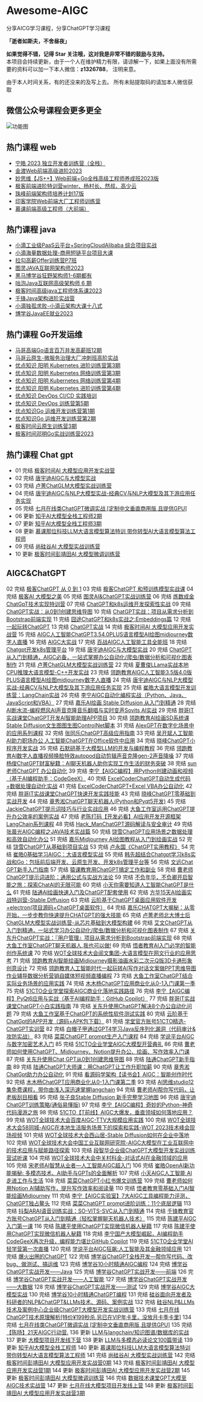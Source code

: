 # Awesome-AIGC
分享AICG学习课程，分享ChatGPT学习课程

**「逝者如斯夫，不舍昼夜」** 

**如果觉得不错，记得 Star 关注哦，这对我是非常不错的鼓励与支持。**  
本项目会持续更新，由于一个人在维护精力有限，请谅解一下，如果上面没有所需要的资料可以加一下本人微信：**z1326788**，
注明来意。

由于本人时间关系，有的还没来的及写上去。
所有未贴提取码的请加本人微信获取
## 微信公众号课程会更多更全
![功能图](/.image/公众号.jpg)



## 热门课程 web
- [宁皓 2023 独立开发者训练营（全栈）](https://ninghao.co/)
- [金渡Web前端高级进阶2023](https://ke.qq.com/course/461341)
- [妙思维【JS++】Web前端+Go全栈高级工程师养成班2023版](https://ke.qq.com/course/334138)
- [极客前端进阶特训营winter、杨村长、然叔、高少云](https://u.geekbang.org/subject/fe4th)
- [珠峰前端架构师培养计划17版](http://www.zhufengpeixun.cn/main/course/index.html)
- [印客学院Web前端大厂工程师训练营](http://encodestudio.cn/#/detail?type=1)
- [慕课前端高级工程师（大前端）](https://class.imooc.com/sale/fesenior)

## 热门课程 java

- [小滴工业级PaaS云平台+SpringCloudAlibaba 综合项目实战](https://xdclass.net/videoDetailsPage?id=62)
- [小滴海量数据处理-商用短链平台项目大课](https://xdclass.net/videoDetailsPage?id=71)
- [拉勾高薪Offer训练营P7班](https://kaiwu.lagou.com/java_architect.html)
- [图灵JAVA互联网架构师2023](https://ke.qq.com/course/231516)
- [黑马博学谷狂野架构师1-6期都有](https://www.boxuegu.com/subject/architect-01.html)
- [咕泡Java互联网高级架构师 6 期](https://ke.gupaoedu.cn/course/vip/288)
- [极客时间高级java工程师体系课2023](https://u.geekbang.org/subject/java4th)
- [千锋Java架构进阶实战营](https://appd8lwrtt98427.pc.xiaoe-tech.com/detail/p_62945a1de4b09dda126efffb/8?product_id=p_62945a1de4b09dda126efffb)
- [小滴独孤求败-小滴云架构大课十八式](https://xdclass.net/videoDetailsPage?id=85)
- [博学谷JavaEE就业2023](https://www.boxuegu.com/coursePage/?subject=java&pageType=0)


## 热门课程 Go开发运维

- [马哥高端Go语言百万并发高薪班12期](https://ke.qq.com/course/406096)
- [马哥云原生-微服务治理大厂冲刺班高阶实战](https://ke.qq.com/course/340397)
- [优点知识 阳明 Kubernetes 进阶训练营第3期](https://youdianzhishi.com/web/course/1030)
- [优点知识 阳明 Kubernetes 网络训练营第3期](https://youdianzhishi.com/web/course/1031)
- [优点知识 阳明 Kubernetes 网络训练营第4期](https://youdianzhishi.com/web/course/1041)
- [优点知识 阳明 Kubernetes 进阶训练营第4期](https://youdianzhishi.com/web/course/1036)
- [优点知识 DevOps CI/CD 实践培训](https://youdianzhishi.com/web/course/1026)
- [优点知识 DevOps 训练营第5期](https://youdianzhishi.com/web/course/1034)
- [优点知识Go 运维开发训练营第1期](https://youdianzhishi.com/web/course/1035)
- [优点知识Go 运维开发训练营第2期](https://youdianzhishi.com/web/course/1035)
- [极客时间云原生训练营3期](https://u.geekbang.org/subject/cloudnative)
- [极客时间邓明Go实战训练营2023](https://u.geekbang.org/subject/go2nd)

## 热门课程 Chat gpt

- 01 完结 [极客时间AI 大模型应用开发实战营](https://u.geekbang.org/subject/llm)
- 02 完结 [唐宇迪AIGC与大模型实战](https://leaaiv.cn/project-5/doc-158)
- 03 完结 [卢菁ChatGLM大模型实战训练营](https://leaaiv.cn/project-5/doc-172/)
- 04 完结 [唐宇迪AIGC与NLP大模型实战-经典CV与NLP大模型及其下游应用任务实现](https://edu.51cto.com/course/34207.html)
- 05 完结 [七月在线类ChatGPT微调实战 [定制中文垂直商用版,且提供GPU]](https://www.julyedu.com/course/getDetail/483)
- 06 更新 [知乎AI大模型全栈工程师2期](https://docs.qq.com/doc/DTlpWZHdPaFZlSk5M)
- 07 更新 [知乎AI大模型全栈工程师3期](https://docs.qq.com/doc/DTlpWZHdPaFZlSk5M)
- 08 更新 [慕课那位科技LLM大语言模型算法特训 带你转型AI大语言模型算法工程师](https://class.imooc.com/sale/llm)
- 09 完结 [尚硅谷AI 大模型实战训练营](http://www.atguigu.com/ai)
- 10 更新 [极客时间彭靖田AI 大模型微调训练营](https://u.geekbang.org/subject/finetuning)



## AIGC&ChatGPT

02 完结 [极客ChatGPT 从 0 到 1](https://time.geekbang.org/opencourse/videointro/100541101)
03 完结 [极客ChatGPT 和预训练模型实战课](https://time.geekbang.org/opencourse/videointro/100541201)
04 完结 [极客AI 大模型之美](https://time.geekbang.org/column/intro/100541001)
05 完结 [图灵AI&ChatGPT实战训练营](https://leaaiv.cn/)
06 完结 [炼数成金ChatGpT技术实现特训营](http://www.dataguru.cn/bootcamp-41.html)
07 完结 [ChatGPT和k8s运维开发探索性实战](https://www.jtthink.com/course/212)
09 完结 [ChatGPT实战：从0到1创建思维导图](https://edu.51cto.com/course/33328.html)
10 完结 [ChatGPT实战：项目从需求分析到Bootstrap前端实现](https://edu.51cto.com/course/33342.html)
11 完结 [囧途ChatGPT和k8s实战之:Embeddings篇](https://www.jtthink.com/course/217)
12 完结 [一起玩转ChatGPT](https://leaaiv.cn/project-5/doc-143)
13 完结 [ChatGPT实战](https://ke.gupaoedu.cn/course/vip/2098)
14 完结 [极客时间AI 大模型应用开发实战营](https://u.geekbang.org/subject/llm)
15 完结 [AIGC人工智能ChatGPT3.54.0PLUS语言模型AI绘图midjourney数字人直播](https://edu.51cto.com/course/34033.html)
16 完结 [AIGC大实战](https://ke.gupaoedu.cn/course/vip/2101)
17 完结 [百战AIGC人工智能工具全能班](https://www.itbaizhan.com/stages/id/42)
18 完结 [Chatgpt开发k8s管理平台](https://edu.51cto.com/course/33969.html)
19 完结 [唐宇迪AIGC与大模型实战](https://leaaiv.cn/project-5/doc-158)
20 完结 [ChatGPT从入门到精通，AIGC必备，一站式掌握办公自动化/爬虫/数据分析和可视化图表制作](https://edu.51cto.com/course/34061.html)
21 完结 [卢菁ChatGLM大模型实战训练营](https://leaaiv.cn/project-5/doc-172/)
22 完结 [夏曹俊LLama实战本地CPU推理大语言模型-C++开发实战](https://edu.51cto.com/course/34039.html)
23 完结 [领跑教育AIGC人工智能3.5版4.0版PLUS语言模型AI绘图midjourney数字人直播](https://edu.51cto.com/course/34033.html)
24 完结 [唐宇迪AIGC与NLP大模型实战-经典CV与NLP大模型及其下游应用任务实现](https://edu.51cto.com/course/34207.html)
25 完结 [崔皓大语言模型开发训练营：LangChain实战](https://edu.51cto.com/course/34268.html)
26 完结 [李宁AIGC自动化编程实战（Python、Java、JavaScript和VBA）](https://edu.51cto.com/course/34342.html)
27 完结 [嘉乐AI绘画 Stable Diffusion 从入门到精通](https://edu.51cto.com/course/33981.html)
28 完结 [AI断水流-编程燃风AI声音克隆音乐翻唱与实时变声Sovits AI实战](https://edu.51cto.com/course/34016.html)
29 完结 [胖哥IT实战课堂ChatGPT开发AI智能助理APP项目](https://edu.51cto.com/course/33498.html)
30 完结 [领跑教育AI绘画SD系统课Stable Diffusion文生图图生图ControlNet脚本](https://edu.51cto.com/course/34657.html)
31 完结 [AlexGPT在数字化场景中的应用系列课程](https://edu.51cto.com/course/33668.html)
32 完结 [张同乐ChatGPT高级应用指南](https://edu.51cto.com/course/33827.html)
33 完结 [吴开斌人工智能AI助力职场办公 人工智能ChatGPT在Office软件中应用](https://edu.51cto.com/course/34543.html)
34 完结 [晓峰ChatGPT小程序开发实战](https://edu.51cto.com/course/33495.html)
35 完结 [石默研基于大模型LLM的开发与编程教程](https://edu.51cto.com/course/34900.html)
36 完结 [领跑教育AI数字人直播视频换脸特效autopod自动剪辑声音克隆gen-2声音降噪](https://edu.51cto.com/course/34034.html)
37 完结 [杨俊ChatGPT财富秘籍：AI聊天机器人助你实现工作生活的财务突破](https://edu.51cto.com/course/34012.html)
38 完结 [sun老师ChatGPT 办公自动化](https://edu.51cto.com/course/33922.html)
39 完结 [李宁【AIGC编程】用Python创建动画和视频（基于AI编程助手：CodeGeeX）](https://edu.51cto.com/course/34804.html)
40 完结 [ExcelCoderChatGPT自动生成代码+数据处理自动化实战](https://edu.51cto.com/course/34147.html)
41 完结 [ExcelCoderChatGPT+Excel VBA办公自动化](https://edu.51cto.com/course/34183.html)
42 完结 [胖哥IT实战课堂ChatGPT快速开发实践技能](https://edu.51cto.com/course/33464.html)
43 完结 [晓峰ChatGPT零基础到实战开发](https://edu.51cto.com/course/33376.html)
44 完结 [章秀淞ChatGPT聊天机器人(Python和Pyqt5开发)](https://edu.51cto.com/course/33366.html)
45 完结 [JackieChatGPT提示词技巧与行业实战应用](https://edu.51cto.com/course/33523.html)
46 完结 [大鱼工作室运用ChatGPT提升办公效率的案例实战](https://edu.51cto.com/course/33512.html)
47 完结 [老陈打码【开发必看】AI应用开发开源框架LangChain系列课程](https://edu.51cto.com/course/34166.html)
48 完结 [Hack_ManChatGPT源码解读与安全审计](https://edu.51cto.com/course/33826.html)
49 完结 [张晨光AIGC编程之JAVA技术实战篇](https://edu.51cto.com/course/34481.html)
50 完结 [饶雪ChatGPT应用场景之数据处理和高效自动化办公](https://edu.51cto.com/course/34259.html)
51 完结 [嘉乐Midjourney AI绘图教程从入门到绘画实战](https://edu.51cto.com/course/34020.html)
52 完结 [饶雪ChatGPT从基础到项目实战](https://edu.51cto.com/course/33800.html)
53 完结 [卢永国《ChatGPT实用教程》](https://edu.51cto.com/course/33751.html)
54 完结 [崔皓0基础学习AIGC：大语言模型实战](https://edu.51cto.com/course/34694.html)
55 完结 [韩先超结合Chatgpt学习k8s实战和Go：包括前后端开发、云原生开发、开发k8s管理平台等](https://edu.51cto.com/course/33969.html)
56 完结 [文远Chat GPT新手入门指南](https://edu.51cto.com/course/33936.html)
57 完结 [猿课教育用ChatGPT搞定工作和副业](https://edu.51cto.com/course/34044.html)
58 完结 [曹老师ChatGPT提示词进阶：通用公式与实战方法论](https://edu.51cto.com/course/34751.html)
59 完结 [不负年华，不负卿开启智能之旅：探索ChatAI的无限可能](https://edu.51cto.com/course/33941.html)
60 完结 [小天你需要知道人工智能ChatGPT是什么](https://edu.51cto.com/course/33149.html)
61 完结 [陆通AI绘画快速入门及ChatGPT配套使用](https://edu.51cto.com/course/33387.html)
62 完结 [方华15天AI绘画实战特训营-Stable Diffusion](https://edu.51cto.com/course/34436.html)
63 完结 [云阶基于ChatGPT桌面应用软件开发+electron(项目源码+ChatGPT桌面软件）](https://edu.51cto.com/course/33223.html)
64 完结 [嘉乐CHATGPT大揭秘：从零开始，一步步教你快速提升CHATGPT的强大技能](https://edu.51cto.com/course/34049.html)
65 完结 [卢菁老师北大博士后ChatGLM大模型实战训练营-从芯片基础到大模型构建](https://edu.51cto.com/course/34244.html)
66 完结 [艾文ChatGPT从入门到精通，一站式学习办公自动化/爬虫/数据分析和可视化图表制作](https://edu.51cto.com/course/34061.html)
67 完结 [关东升ChatGPT实战：『用户管理』项目从需求分析到Bootstrap前端实现](https://edu.51cto.com/course/33342.html)
68 完结 [大鱼工作室ChatGPT聊天机器人,我也可以做!](https://edu.51cto.com/course/33974.html)
69 完结 [悟者教育AI入门必学的智能创作系统课](https://edu.51cto.com/course/34252.html)
70 完结 [WOT全球技术大会阅文集团-大语言模型在网文行业的应用思考](https://edu.51cto.com/course/34249.html)
71 完结 [领跑教育AI智能绘画Midjourney摄影油画水彩二次元Q版3D卡通形象创意设计](https://edu.51cto.com/course/33707.html)
72 完结 [领跑教育人工智能时代一起玩转AI写作对话文案做PPT思维导图作业辅导数据分析营销自媒体短视频直播编程](https://edu.51cto.com/course/33511.html)
73 完结 [大鱼工作室ChatGPT结合实际业务场景的应用实践](https://edu.51cto.com/course/33442.html)
74 完结 [木木杨ChatGPT应用商业化从0-1入门课第一季](https://edu.51cto.com/course/33654.html)
75 完结 [51CTO企业学堂探索AIGC商业化落地实践路径](https://edu.51cto.com/course/34361.html)
76 完结 [李宁【AIGC编程】PyQt6应用与实战（基于AI编程助手：GitHub Copilot）](https://edu.51cto.com/course/34566.html)
77 完结 [胖哥IT实战课堂ChatGPT小白实践指南](https://edu.51cto.com/course/33465.html)
78 完结 [关东升使用ChatGPT解决8个办公自动化问题](https://edu.51cto.com/course/33367.html)
79 完结 [大鱼工作室基于ChatGPT的系统性软件测试实践](https://edu.51cto.com/course/33831.html)
80 完结 [云阶基于ChatGpt的APP开发（源码+APK包下载）](https://edu.51cto.com/course/33261.html)
81 完结 [学堂官方账号51CTO精选-ChatGPT实训营](https://edu.51cto.com/course/33932.html)
82 完结 [白帽子甲通过GPT4学习Java反序列化漏洞（代码审计&攻防实战）](https://edu.51cto.com/course/34118.html)
83 完结 [菜菜ChatGPT prompt生产入门课程](https://edu.51cto.com/course/34333.html)
84 完结 [学说平台AIGC与数字加密艺术入门](https://edu.51cto.com/course/34294.html)
85 完结 [51CTO企业学堂AIGC大模型开营典礼](https://edu.51cto.com/course/34775.html)
86 完结 [曹老师如何使用ChatGPT、Midjourney、Notion提升办公、绘画、写作效率入门课](https://edu.51cto.com/course/34651.html)
87 完结 [关东升使用Chat GPT从0到1创建思维导图](https://edu.51cto.com/course/33328.html)
88 完结 [陆通ChatGPT新手指南](https://edu.51cto.com/course/33251.html)
89 完结 [陆通ChatGPT大师课：用ChatGPT让工作升职加薪](https://edu.51cto.com/course/33727.html)
90 完结 [章秀淞ChatGpt助力办公自动化](https://edu.51cto.com/course/33698.html)
91 完结 [看源码学架构【读书会】AIGC：智能创作时代](https://edu.51cto.com/course/34559.html)
92 完结 [木木杨ChatGPT应用商业化从0-1入门课第二季](https://edu.51cto.com/course/33765.html)
93 完结 [AI思维studio12集免费课程，带你由浅入深迅速掌握langchain](https://edu.51cto.com/course/34272.html)
94 完结 [曹老师AI帮你写代码，让老板刮目相看](https://edu.51cto.com/course/34829.html)
95 完结 [张子良Stable Diffusion 新手完整学习地图](https://edu.51cto.com/course/34653.html)
96 完结 [唐宇迪ChatGPT训练策略(通俗易懂版)](https://edu.51cto.com/course/33187.html)
97 完结 [李宁【AIGC编程】奇妙的Python–神奇代码漫游之旅](https://edu.51cto.com/course/34886.html)
98 完结 [51CTO【T前线】AIGC大爆发，垂直领域如何落地应用？](https://edu.51cto.com/course/34383.html)
99 完结 [WOT全球技术大会百度AIGC-TTV大规模应用实践](https://edu.51cto.com/course/34247.html)
100 完结 [WOT全球技术大会58同城-AIGC在本地生活服务场景下的探索和实践-WOT 2023技术峰会现场视频](https://edu.51cto.com/course/34248.html)
101 完结 [WOT全球技术大会西山居-Stable Diffusion如何在企业中落地](https://edu.51cto.com/course/34199.html)
102 完结 [WOT全球技术大会中国工业互联网研究院-AIGC大模型在工业互联网中的技术应用与赋能路径探索](https://edu.51cto.com/course/34246.html)
103 完结 [段智华企业级ChatGPT大模型开发实战训练营试听课](https://edu.51cto.com/course/34170.html)
104 完结 [WOT全球技术大会中关村科金-对话式AI在金融领域的应用](https://edu.51cto.com/course/34202.html)
105 完结 [宋老师AI智慧从业者—人工智能AIGC超入门](https://edu.51cto.com/course/33970.html)
106 完结 [崔皓OpenAI新功能揭秘: 多模态技术、AI助手与GPTs的全面解析](https://edu.51cto.com/course/35110.html)
107 完结 [小天AIGC人工智能 AI走进工作与生活](https://edu.51cto.com/course/34182.html)
108 完结 [菜菜ChatGPT小红书爆文训练营](https://edu.51cto.com/course/34334.html)
109 完结 [曹老师如何用Notion AI辅助写作，提升写作效率和阅读量](https://edu.51cto.com/course/34690.html)
110 完结 [悟者教育零基础入门AI智能绘画Midjourney](https://edu.51cto.com/course/34251.html)
111 完结 [李宁【AIGC实验室】7大AIGC工具编程能力评测，ChatGPT独占鳌头](https://edu.51cto.com/course/34482.html)
112 完结 [菜菜ChatGPT prompt进阶训练：11个底层逻辑](https://edu.51cto.com/course/34335.html)
113 完结 [抖梨ARAI语音训练实战：SO-VITS-SVC从入门到精通](https://edu.51cto.com/course/35045.html)
114 完结 [千锋教育官方账号ChatGPT从入门到精通（轻松掌握聊天机器人技术）](https://edu.51cto.com/course/34433.html)
115 完结 [陈建平AIGC入门第一课](https://edu.51cto.com/course/35112.html)
116 完结 [陈建平使用ChatGPT实现微信机器人秘籍](https://edu.51cto.com/course/35065.html)
117 完结 [陈建平使用ChatGPT实现微信机器人秘籍](https://edu.51cto.com/course/34169.html)
118 完结 [李宁国产大模型崛起，AI编程助手CodeGeeX再次升级，编程能力堪比GitHub Copilot](https://edu.51cto.com/course/34538.html)
119 完结 [51CTO企业学堂AI轻学营第一次直播](https://edu.51cto.com/course/35010.html)
120 完结 [学说平台AIGC狂飙:人工智能及其金融领域应用](https://edu.51cto.com/course/34382.html)
121 完结 [爆火出圈的ChatGPT](https://www.boxuegu.com/live/detail-5593.html)
122 完结 [博学谷ChatGPT全栈开发—帮你写代码、改bug、做测试、搞运维](https://mp.weixin.qq.com/s/3eN-EFjMB5dqOJp2S9ZdFg)
123 完结 [博学谷10小时精通AIGC编程](https://www.boxuegu.com/course/outline-5651.html)
124 完结 [博学谷ChatGPT实战开发——Java](https://www.boxuegu.com/course/outline-5654.html)
125 完结 [博学谷ChatGPT实战开发——前端](https://www.boxuegu.com/course/outline-5655.html)
126 完结 [博学谷ChatGPT实战开发——人工智能](https://www.boxuegu.com/course/outline-5656.html)
127 完结 [博学谷ChatGPT实战开发——大数据](https://www.boxuegu.com/course/outline-5657.html)
128 完结 [博学谷ChatGPT实战开发——测试](https://www.boxuegu.com/course/outline-5658.html)
129 完结 [博学谷AIGC大模型实战](https://www.boxuegu.com/course/outline-5647.html)
130 完结 [博学谷10小时精通ChatGPT编程](https://www.boxuegu.com/course/outline-5640.html)
131 完结 [硅谷面向开发者及科研者的NLP&ChatGPT&LLMs技术、源码、案例实战](https://appybiyrtzd9613.h5.xiaoeknow.com/v1/goods/goods_detail/p_62277327e4b066e9608d08ba)
132 完结 [硅谷NLP&LLMs技术及案例中心企业级ChatGPT大模型开发实战训练营](https://appybiyrtzd9613.h5.xiaoeknow.com/v1/goods/goods_detail/p_647e05f4e4b0f2aa7df49304)
133 完结 [七月在线ChatGPT技术原理解析[特价¥199秒杀,另已在VIP年卡里，没放月卡季卡里]](https://www.julyedu.com/course/getDetail/481)
134 完结 [七月在线类ChatGPT微调实战 [定制中文垂直商用版,且提供GPU]](https://www.julyedu.com/course/getDetail/483)
135 完结 [【陈旸】21天AIGC行动营.](https://u.geekbang.org/subject/intro/100547001)
136 更新 [LLM与langchain/知识图谱/数据库的实战](https://julyedu.com/course/getDetail/488)
137 更新 [大模型项目开发线下营](https://julyedu.com/course/getDetail/489)
138 更新 [LLM与多模态必读论文100篇带读](https://julyedu.com/course/getDetail/486)
139 更新 [知乎AI大模型全栈工程师](https://docs.qq.com/doc/DTlpWZHdPaFZlSk5M)
140 更新 [慕课那位科技LLM大语言模型算法特训 带你转型AI大语言模型算法工程师](https://class.imooc.com/sale/llm)
141 完结 [尚硅谷AI 大模型实战训练营](http://www.atguigu.com/ai)
142 完结 [极客时间彭靖田AI 大模型应用开发实战营0期](https://u.geekbang.org/subject/llm)
143 完结 [极客时间彭靖田AI 大模型应用开发实战营1期](https://u.geekbang.org/subject/llm)
144 更新 [极客时间彭靖田AI 大模型应用开发实战营2期](https://u.geekbang.org/subject/llm)
145 更新 [极客时间彭靖田AI 大模型微调训练营](https://u.geekbang.org/subject/finetuning)
146 完结 [数据技术课堂GPT大模至AIGC技术实战营](https://appze9inzwc2314.pc.xiaoe-tech.com/p/t_pc/goods_pc_detail/goods_detail/p_64467371e4b0cf39e6c0c026)
147 更新 [七月在线大模型项目开发线上营](https://julyedu.com/course/getDetail/498)
148 更新 [极客时间彭靖田AI 大模型应用开发实战营3期](https://u.geekbang.org/subject/llm)
    

